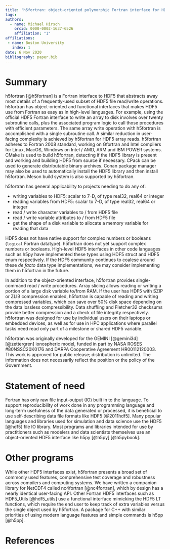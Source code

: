 ```yaml
---
title: 'h5fortran: object-oriented polymorphic Fortran interface for HDF5 file IO'
tags:
authors:
  - name: Michael Hirsch
    orcid: 0000-0002-1637-6526
    affiliation: "1"
affiliations:
 - name: Boston University
   index: 1
date: 6 Nov 2020
bibliography: paper.bib
---
```


# Summary

h5fortran [@h5fortran] is a Fortran interface to HDF5 that abstracts away most details of a frequently-used subset of HDF5 file read/write operations.
h5fortran has object-oriented and functional interfaces that makes HDF5 use from Fortran as easy as in high-level languages.
For example, using the official HDF5 Fortran interface to write an array to disk involves over twenty subroutine calls, plus the associated program logic to call those procedures with efficient parameters.
The same array write operation with h5fortran is accomplished with a single subroutine call.
A similar reduction in user-facing complexity is achieved by h5fortran for HDF5 array reads.
h5fortran adheres to Fortran 2008 standard, working on Gfortran and Intel compilers for Linux, MacOS, Windows on Intel / AMD, ARM and IBM POWER systems.
CMake is used to build h5fortran, detecting if the HDF5 library is present and working and building HDF5 from source if necessary.
CPack can be used to generate distributable binary archives.
Conan package manager may also be used to automatically install the HDF5 library and then install h5fortran.
Meson build system is also supported by h5fortran.

h5fortran has general applicability to projects needing to do any of:

* writing variables to HDF5: scalar to 7-D, of type real32, real64 or integer
* reading variables from HDF5: scalar to 7-D, of type real32, real64 or integer
* read / write character variables to / from HDF5 file
* read / write variable attributes to / from HDF5 file
* get the shape of a disk variable to allocate a memory variable for reading that data

HDF5 does not have native support for complex numbers or booleans (`logical` Fortran datatype).
h5fortran does not yet support complex numbers or booleans.
High-level HDF5 interfaces in other code languages such as h5py have implemented these types using HDF5 struct and HDF5 enum respectively.
If the HDF5 community continues to coalese around these *de facto* data type implementations, we may consider implementing them in h5fortran in the future.

In addition to the object-oriented interface, h5fortran provides single-command read / write procedures.
Array slicing allows reading or writing a portion of a large disk variable to/from RAM.
If the user has HDF5 with SZIP or ZLIB compression enabled, h5fortran is capable of reading and writing compressed variables, which can save over 50% disk space depending on the data lossless compressibility.
Data shuffling and Fletcher32 checksums provide better compression and a check of file integrity respectively.
h5fortran was designed for use by individual users on their laptops or embedded devices, as well as for use in HPC applications where parallel tasks need read only part of a milestone or shared HDF5 variable.

h5fortran was originally developed for the GEMINI [@gemini3d] [@zettergren] ionospheric model, funded in part by NASA ROSES \#80NSSC20K0176 and DARPA Cooperative Agreement HR00112120003.
This work is approved for public release; distribution is unlimited.
The information does not necessarily reflect the position or the policy of the Government.

# Statement of need

Fortran has only raw file input-output (IO) built in to the language.
To support reproducibility of work done in any programming language and long-term usefulness of the data generated or processed, it is beneficial to use self-describing data file formats like HDF5 [@2011hdf5].
Many popular languages and libraries used for simulation and data science use the HDF5 [@hdf5] file IO library.
Most programs and libraries intended for use by practitioners such as modelers and data scientists themselves use an object-oriented HDF5 interface like h5py [@h5py] [@h5pybook].

# Other programs

While other HDF5 interfaces exist, h5fortran presents a broad set of commonly used features, comprehensive test coverage and robustness across compilers and computing systems.
We have written a companion library for NetCDF4 called nc4fortran [@nc4fortran], which by design has a nearly identical user-facing API.
Other Fortran HDF5 interfaces such as HDF5_Utils [@hdf5_utils] use a functional interface mimicking the HDF5 LT functions, which require the end user to keep track of extra variables versus the single object used by h5fortran.
A package for C++ with similar priorities of using modern language features and simple commands is h5pp [@h5pp].

# References
